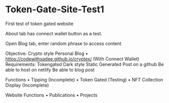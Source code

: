 # Token-Gate-Site-Test1
First test of token gated website

About tab has connect wallet button as a test.

Open Blog tab, enter random phrase to access content

Objective:
Crypto style Personal Blog
	• https://codewithsadee.github.io/cryptex/ (With Connect Wallet)
Requirements: 
Tokengated 
Dark style 
Static Generated 
Post on a github
Be able to host on netlify
Be able to blog post


Functions
	• Tipping (Incomplete)
	• Token Gated (Testing)
	• NFT Collection Display (Incomplete)

Website Functions
	• Publications 
	• Projects
	
